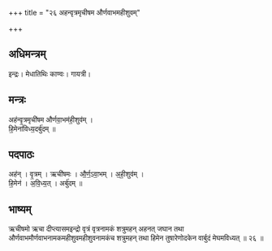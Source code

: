 +++
title = "२६ अहन्वृत्रमृचीषम और्णवाभमहीशुवम्"

+++
## अधिमन्त्रम्
इन्द्रः। मेधातिथिः काण्वः। गायत्री।

## मन्त्रः
अह॑न्वृ॒त्रमृची॑षम और्णवा॒भम॑ही॒शुव॑म् ।  
हि॒मेना॑विध्य॒दर्बु॑दम् ॥

## पदपाठः
अह॑न् । वृ॒त्रम् । ऋची॑षमः । औ॒र्ण॒ऽवा॒भम् । अ॒ही॒शुव॑म् ।  
हि॒मेन॑ । अ॒वि॒ध्य॒त् । अर्बु॑दम् ॥

## भाष्यम्
ऋचीषमो ऋचा दीप्त्यासमइन्द्रो वृत्रं वृत्रनामकं शत्रुमहन् अहनत् जघान तथा और्णवाभमौर्णवाभनामकमहीशुवमहीशुवनामकंच शत्रुमहन् तथा हिमेन तुषारेणोदकेन वार्बुदं मेघमविध्यत् ॥ २६ ॥